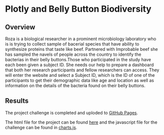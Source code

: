 # Plotly and Belly Button Biodiversity

## Overview
Roza is a biological researcher in a prominent microbiology laboratory who is is trying to collect sample of bacerial species that have ability to synthesize proteins that taste like beef. Partnered with Improbable beef she has sampled the navels of people across the country to identify the bacterias in their belly buttons.Those who participated in the study have each been given a subject ID. She needs our help to prepare a dashboard that both her research participants and fellow researchers can access. They will enter the website and select a Subject ID, which is the ID of one of the participants to get their demographic data like age and location as well as information on the details of the bacteria found on their belly buttons.

## Results
The project challenge is completed and uploded to [GitHub Pages](https://cryptotwister.github.io/).

The html file for the project can be found [here](https://github.com/Cryptotwister/Cryptotwister.github.io/blob/main/index.html) and the javascript file for the challenge can be found in [charts.js](https://github.com/Cryptotwister/Cryptotwister.github.io/blob/main/static/js/charts.js).